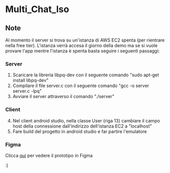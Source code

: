 # Multi_Chat_lso

## Note
Al momento il server si trova su un'istanza di AWS EC2 spenta (per rientrare nella free tier). L'istanza verrà accesa il giorno della demo ma se si vuole provare l'app mentre l'istanza è spenta basta seguire i seguenti passaggi:

### Server
1. Scaricare la libreria libpq-dev con il seguente comando "sudo apt-get install libpq-dev"
2. Compilare il file server.c con il seguente comando "gcc -o server server.c -lpq"
3. Avviare il server attraverso il comando "./server"

### Client
4. Nel client android studio, nella classe User (riga 13) cambiare il campo host della connessione dall'indirizzo dell'istanza EC2 a "localhost"
5. Fare build del progetto in android studio e far partire l'emulatore

### Figma
Clicca [qui]([https://www.figma.com/file/M0RoN6CjIb358u1pV8Ur6L/ChatLSO?type=design&node-id=0%3A1&mode=design&t=CjQleUoEpKAEMq9a-1](https://www.figma.com/proto/M0RoN6CjIb358u1pV8Ur6L/ChatLSO?type=design&node-id=1-15&t=Sk2jqIoSamdAoyh6-0&scaling=scale-down&page-id=0%3A1&starting-point-node-id=130%3A953)https://www.figma.com/proto/M0RoN6CjIb358u1pV8Ur6L/ChatLSO?type=design&node-id=1-15&t=Sk2jqIoSamdAoyh6-0&scaling=scale-down&page-id=0%3A1&starting-point-node-id=130%3A953) per vedere il prototipo in Figma

:)
